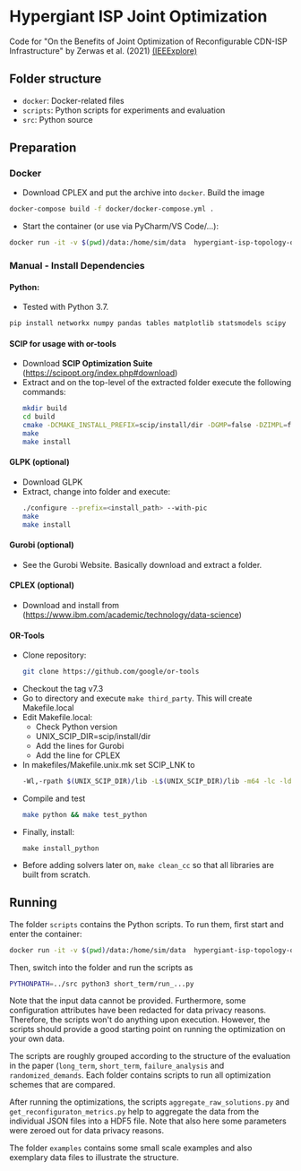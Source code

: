 # Hypergiant ISP Joint Optimization
Code for "On the Benefits of Joint Optimization of Reconfigurable CDN-ISP Infrastructure" by Zerwas et al. (2021)
[(IEEExplore)](https://ieeexplore.ieee.org/abstract/document/9566292)

## Folder structure

- `docker`: Docker-related files 
- `scripts`: Python scripts for experiments and evaluation
- `src`: Python source



## Preparation

### Docker
- Download CPLEX and put the archive into ```docker```. Build the image
```bash
docker-compose build -f docker/docker-compose.yml .
```
- Start the container (or use via PyCharm/VS Code/...):
```bash
docker run -it -v $(pwd)/data:/home/sim/data  hypergiant-isp-topology-optimization bash
```

### Manual - Install Dependencies

#### Python:
- Tested with Python 3.7.
```bash
pip install networkx numpy pandas tables matplotlib statsmodels scipy
```

#### SCIP for usage with or-tools
- Download **SCIP Optimization Suite** (https://scipopt.org/index.php#download) 
- Extract and on the top-level of the extracted folder execute the following commands:
    ```bash
    mkdir build
    cd build
    cmake -DCMAKE_INSTALL_PREFIX=scip/install/dir -DGMP=false -DZIMPL=false -DTPI=tny -DPARASCIP=true ..
    make
    make install
    ```

#### GLPK (optional)
- Download GLPK
- Extract, change into folder and execute:
    ```bash
    ./configure --prefix=<install_path> --with-pic
    make
    make install
    ```

#### Gurobi (optional)
- See the Gurobi Website. Basically download and extract a folder.

#### CPLEX (optional)
- Download and install from (https://www.ibm.com/academic/technology/data-science)

#### OR-Tools
- Clone repository: 
    ```bash
    git clone https://github.com/google/or-tools
    ```
- Checkout the tag v7.3
- Go to directory and execute `make third_party`. This will create Makefile.local
- Edit Makefile.local:
  - Check Python version
  - UNIX_SCIP_DIR=scip/install/dir
  - Add the lines for Gurobi 
  - Add the line for CPLEX
- In makefiles/Makefile.unix.mk set SCIP_LNK to
    ```bash
    -Wl,-rpath $(UNIX_SCIP_DIR)/lib -L$(UNIX_SCIP_DIR)/lib -m64 -lc -ldl -lm -lpthread -lscip
    ```
- Compile and test
    ```bash
    make python && make test_python
    ```
- Finally, install:
    ```
    make install_python
    ```
- Before adding solvers later on, `make clean_cc` so that all libraries are built from scratch.

## Running

The folder `scripts` contains the Python scripts. To run them, first start and enter the container:
```bash
docker run -it -v $(pwd)/data:/home/sim/data  hypergiant-isp-topology-optimization bash
```
Then, switch into the folder and run the scripts as
```bash
PYTHONPATH=../src python3 short_term/run_...py
```
Note that the input data cannot be provided. Furthermore, some configuration attributes have been redacted for data
privacy reasons. Therefore, the scripts won't do anything upon execution.
However, the scripts should provide a good starting point on running the optimization on your own data.

The scripts are roughly grouped according to the structure of the evaluation in the paper (`long_term`, `short_term`,
`failure_analysis` and `randomized_demands`. Each folder contains scripts to run all optimization schemes that are 
compared.

After running the optimizations, the scripts `aggregate_raw_solutions.py` and `get_reconfiguraton_metrics.py` help to 
aggregate the data from the individual JSON files into a HDF5 file. 
Note that also here some parameters were zeroed out for data privacy reasons.

The folder `examples` contains some small scale examples and also exemplary data files to illustrate the structure.
